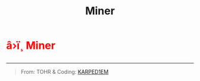﻿---
lang: en-US
title: Miner
prev: Lightning
next: Puppeteer
---
# <font color="red">â›ï¸ <b>Miner</b></font> <Badge text="Concealing" type="tip" vertical="middle"/>
---

> From: TOHR & Coding: [KARPED1EM](https://github.com/KARPED1EM)


